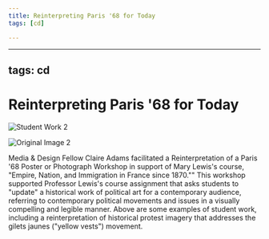 ```yaml
---
title: Reinterpreting Paris '68 for Today
tags: [cd]

---
```


---
tags: cd
---

# Reinterpreting Paris '68 for Today

![Student Work 2](https://files.slack.com/files-pri/T0HTW3H0V-F02QP479XQ9/macron-repression.jpeg?pub_secret=fb2f4879cf)

![Original Image 2](https://files.slack.com/files-pri/T0HTW3H0V-F02Q7GRTVU5/de_gaulle_fascisme.jpeg?pub_secret=55921c710d)

Media & Design Fellow Claire Adams facilitated a Reinterpretation of a Paris '68 Poster or Photograph Workshop in support of Mary Lewis's course, "Empire, Nation, and Immigration in France since 1870."" This workshop supported Professor Lewis's course assignment that asks students to "update" a historical work of political art for a contemporary audience, referring to contemporary political movements and issues in a visually compelling and legible manner. Above are some examples of student work, including a reinterpretation of historical protest imagery that addresses the gilets jaunes ("yellow vests") movement.